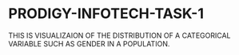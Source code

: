 # PRODIGY-INFOTECH-TASK-1
THIS IS VISUALIZAION OF THE DISTRIBUTION OF A CATEGORICAL VARIABLE SUCH AS GENDER IN A POPULATION.
